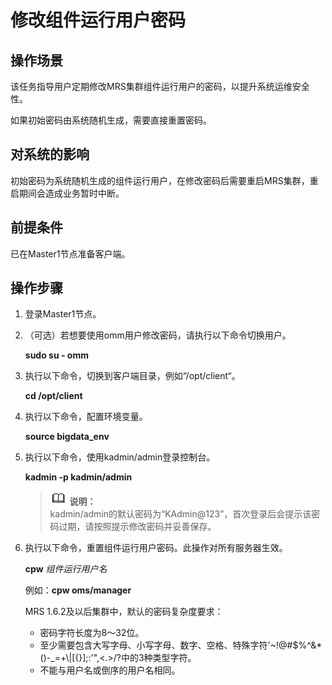 # 修改组件运行用户密码<a name="ZH-CN_TOPIC_0173397680"></a>

## 操作场景<a name="section4448694316200"></a>

该任务指导用户定期修改MRS集群组件运行用户的密码，以提升系统运维安全性。

如果初始密码由系统随机生成，需要直接重置密码。

## 对系统的影响<a name="section10309800162022"></a>

初始密码为系统随机生成的组件运行用户，在修改密码后需要重启MRS集群，重启期间会造成业务暂时中断。

## 前提条件<a name="section50585329162049"></a>

已在Master1节点准备客户端。

## 操作步骤<a name="section14064511163955"></a>

1.  登录Master1节点。
2.  （可选）若想要使用omm用户修改密码，请执行以下命令切换用户。

    **sudo su - omm**

3.  执行以下命令，切换到客户端目录，例如“/opt/client“。

    **cd /opt/client**

4.  执行以下命令，配置环境变量。

    **source bigdata\_env**

5.  执行以下命令，使用kadmin/admin登录控制台。

    **kadmin -p kadmin/admin**

    >![](public_sys-resources/icon-note.gif) **说明：**   
    >kadmin/admin的默认密码为“KAdmin@123”，首次登录后会提示该密码过期，请按照提示修改密码并妥善保存。  

6.  执行以下命令，重置组件运行用户密码。此操作对所有服务器生效。

    **cpw** _组件运行用户名_

    例如：**cpw oms/manager**

    MRS 1.6.2及以后集群中，默认的密码复杂度要求：

    -   密码字符长度为8～32位。
    -   至少需要包含大写字母、小写字母、数字、空格、特殊字符'\~!@\#$%^&\*\(\)-\_=+\\|\[\{\}\];:'",<.\>/?中的3种类型字符。
    -   不能与用户名或倒序的用户名相同。


